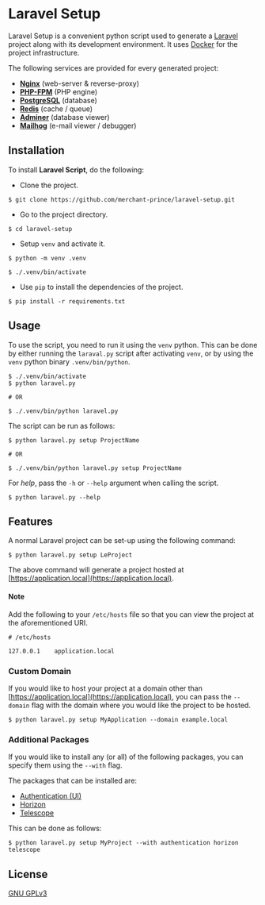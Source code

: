 # Laravel Setup

Laravel Setup is a convenient python script used to generate a [Laravel](https://laravel.com) project along with its
development environment. It uses [Docker](https://www.docker.com) for the project infrastructure.

The following services are provided for every generated project:

* **[Nginx](https://www.nginx.com)** (web-server & reverse-proxy)
* **[PHP-FPM](https://www.php.net/manual/en/install.fpm.php)** (PHP engine)
* **[PostgreSQL](https://www.postgresql.org)** (database)
* **[Redis](https://redis.io)** (cache / queue)
* **[Adminer](https://www.adminer.org)** (database viewer)
* **[Mailhog](https://github.com/mailhog/MailHog)** (e-mail viewer / debugger)


## Installation

To install **Laravel Script**, do the following:

* Clone the project.

```shell script
$ git clone https://github.com/merchant-prince/laravel-setup.git
```

* Go to the project directory.

```shell script
$ cd laravel-setup
```

* Setup ```venv``` and activate it.

```shell script
$ python -m venv .venv

$ ./.venv/bin/activate
```

* Use ```pip``` to install the dependencies of the project.

```shell script
$ pip install -r requirements.txt
```


## Usage

To use the script, you need to run it using the ```venv``` python. This can be done by either running the
```laraval.py``` script after activating ```venv```, or by using the ```venv``` python binary ```.venv/bin/python```.

```shell script
$ ./.venv/bin/activate
$ python laravel.py

# OR

$ ./.venv/bin/python laravel.py
```

The script can be run as follows:

```shell script
$ python laravel.py setup ProjectName

# OR

$ ./.venv/bin/python laravel.py setup ProjectName
```

For *help*, pass the ```-h``` or ```--help``` argument when calling the script.

```shell script
$ python laravel.py --help
```


## Features

A normal Laravel project can be set-up using the following command:

```shell script
$ python laravel.py setup LeProject
```

The above command will generate a project hosted at [https://application.local](https://application.local).


#### Note
Add the following to your ```/etc/hosts``` file so that you can view the project at the aforementioned URI.

```shell script
# /etc/hosts

127.0.0.1    application.local
```


### Custom Domain

If you would like to host your project at a domain other than [https://application.local](https://application.local),
you can pass the ```--domain``` flag with the domain where you would like the project to be hosted.

```shell script
$ python laravel.py setup MyApplication --domain example.local
```


### Additional Packages

If you would like to install any (or all) of the following packages, you can specify them using the ```--with``` flag.

The packages that can be installed are:

* [Authentication (UI)](https://laravel.com/docs/7.x/frontend)
* [Horizon](https://laravel.com/docs/7.x/horizon)
* [Telescope](https://laravel.com/docs/7.x/telescope)

This can be done as follows:

```shell script
$ python laravel.py setup MyProject --with authentication horizon telescope
```


## License

[GNU GPLv3](https://choosealicense.com/licenses/gpl-3.0)